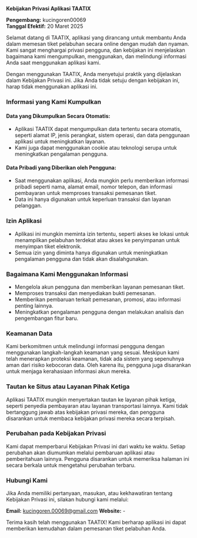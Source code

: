 **Kebijakan Privasi Aplikasi TAATIX**

**Pengembang:** kucingoren00069  
**Tanggal Efektif:** 20 Maret 2025

Selamat datang di TAATIX, aplikasi yang dirancang untuk membantu Anda dalam memesan tiket pelabuhan secara online dengan mudah dan nyaman. Kami sangat menghargai privasi pengguna, dan kebijakan ini menjelaskan bagaimana kami mengumpulkan, menggunakan, dan melindungi informasi Anda saat menggunakan aplikasi kami.

Dengan menggunakan TAATIX, Anda menyetujui praktik yang dijelaskan dalam Kebijakan Privasi ini. Jika Anda tidak setuju dengan kebijakan ini, harap tidak menggunakan aplikasi ini.

### Informasi yang Kami Kumpulkan

#### Data yang Dikumpulkan Secara Otomatis:
- Aplikasi TAATIX dapat mengumpulkan data tertentu secara otomatis, seperti alamat IP, jenis perangkat, sistem operasi, dan data penggunaan aplikasi untuk meningkatkan layanan.
- Kami juga dapat menggunakan cookie atau teknologi serupa untuk meningkatkan pengalaman pengguna.

#### Data Pribadi yang Diberikan oleh Pengguna:
- Saat menggunakan aplikasi, Anda mungkin perlu memberikan informasi pribadi seperti nama, alamat email, nomor telepon, dan informasi pembayaran untuk memproses transaksi pemesanan tiket.
- Data ini hanya digunakan untuk keperluan transaksi dan layanan pelanggan.

### Izin Aplikasi
- Aplikasi ini mungkin meminta izin tertentu, seperti akses ke lokasi untuk menampilkan pelabuhan terdekat atau akses ke penyimpanan untuk menyimpan tiket elektronik.
- Semua izin yang diminta hanya digunakan untuk meningkatkan pengalaman pengguna dan tidak akan disalahgunakan.

### Bagaimana Kami Menggunakan Informasi
- Mengelola akun pengguna dan memberikan layanan pemesanan tiket.
- Memproses transaksi dan menyediakan bukti pemesanan.
- Memberikan pembaruan terkait pemesanan, promosi, atau informasi penting lainnya.
- Meningkatkan pengalaman pengguna dengan melakukan analisis dan pengembangan fitur baru.

### Keamanan Data
Kami berkomitmen untuk melindungi informasi pengguna dengan menggunakan langkah-langkah keamanan yang sesuai. Meskipun kami telah menerapkan proteksi keamanan, tidak ada sistem yang sepenuhnya aman dari risiko kebocoran data. Oleh karena itu, pengguna juga disarankan untuk menjaga kerahasiaan informasi akun mereka.

### Tautan ke Situs atau Layanan Pihak Ketiga
Aplikasi TAATIX mungkin menyertakan tautan ke layanan pihak ketiga, seperti penyedia pembayaran atau layanan transportasi lainnya. Kami tidak bertanggung jawab atas kebijakan privasi mereka, dan pengguna disarankan untuk membaca kebijakan privasi mereka secara terpisah.

### Perubahan pada Kebijakan Privasi
Kami dapat memperbarui Kebijakan Privasi ini dari waktu ke waktu. Setiap perubahan akan diumumkan melalui pembaruan aplikasi atau pemberitahuan lainnya. Pengguna disarankan untuk memeriksa halaman ini secara berkala untuk mengetahui perubahan terbaru.

### Hubungi Kami
Jika Anda memiliki pertanyaan, masukan, atau kekhawatiran tentang Kebijakan Privasi ini, silakan hubungi kami melalui:

**Email:** kucingoren.00069@gmail.com
**Website:** -

Terima kasih telah menggunakan TAATIX! Kami berharap aplikasi ini dapat memberikan kemudahan dalam pemesanan tiket pelabuhan Anda.

